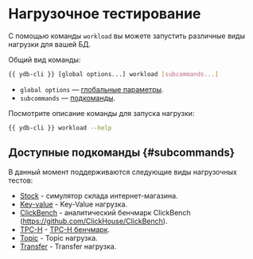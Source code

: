 # Нагрузочное тестирование

С помощью команды `workload` вы можете запустить различные виды нагрузки для вашей БД.

Общий вид команды:

```bash
{{ ydb-cli }} [global options...] workload [subcommands...]
```

* `global options` — [глобальные параметры](../../../commands/global-options.md).
* `subcommands` — [подкоманды](#subcommands).

Посмотрите описание команды для запуска нагрузки:

```bash
{{ ydb-cli }} workload --help
```

## Доступные подкоманды {#subcommands}

В данный момент поддерживаются следующие виды нагрузочных тестов:

* [Stock](../stock.md) - симулятор склада интернет-магазина.
* [Key-value](../../../workload-kv.md) - Key-Value нагрузка.
* [ClickBench](../../../workload-click-bench.md) - аналитический бенчмарк ClickBench (https://github.com/ClickHouse/ClickBench).
* [TPC-H](../../../workload-tpch.md) - [TPC-H бенчмарк](https://www.tpc.org/tpch/).
* [Topic](../../../workload-topic.md) - Topic нагрузка.
* [Transfer](../../../workload-transfer.md) - Transfer нагрузка.
